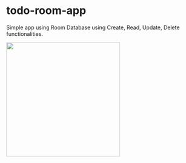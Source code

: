 # todo-room-app
Simple app using Room Database using Create, Read, Update, Delete functionalities.

<img src="https://user-images.githubusercontent.com/63880378/133167868-5a141ae7-6718-47f1-a167-31ed17d4c01b.jpg" width=300/>
